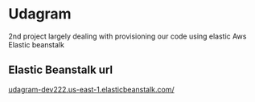 # Udagram
2nd  project largely dealing with provisioning our code using elastic Aws Elastic beanstalk
## Elastic Beanstalk url
[udagram-dev222.us-east-1.elasticbeanstalk.com/](udagram-dev222.us-east-1.elasticbeanstalk.com)
